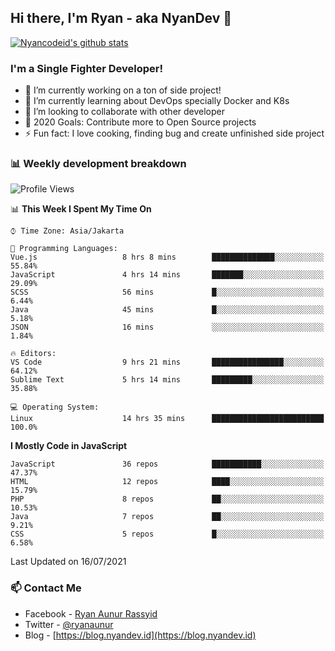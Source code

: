 ## Hi there, I'm Ryan - aka NyanDev 👋

[![Nyancodeid's github stats](https://github-readme-stats.vercel.app/api?username=nyancodeid)](https://github.com/nyancodeid/nyancodeid)

### I'm a Single Fighter Developer!
- 🔭 I’m currently working on a ton of side project!
- 🌱 I’m currently learning about DevOps specially Docker and K8s
- 👯 I’m looking to collaborate with other developer
- 🥅 2020 Goals: Contribute more to Open Source projects
- ⚡ Fun fact: I love cooking, finding bug and create unfinished side project 

### 📊 Weekly development breakdown

<!--START_SECTION:waka-->
![Profile Views](http://img.shields.io/badge/Profile%20Views-13-blue)

📊 **This Week I Spent My Time On** 

```text
⌚︎ Time Zone: Asia/Jakarta

💬 Programming Languages: 
Vue.js                   8 hrs 8 mins        ██████████████░░░░░░░░░░░   55.84% 
JavaScript               4 hrs 14 mins       ███████░░░░░░░░░░░░░░░░░░   29.09% 
SCSS                     56 mins             █░░░░░░░░░░░░░░░░░░░░░░░░   6.44% 
Java                     45 mins             █░░░░░░░░░░░░░░░░░░░░░░░░   5.18% 
JSON                     16 mins             ░░░░░░░░░░░░░░░░░░░░░░░░░   1.84%

🔥 Editors: 
VS Code                  9 hrs 21 mins       ████████████████░░░░░░░░░   64.12% 
Sublime Text             5 hrs 14 mins       █████████░░░░░░░░░░░░░░░░   35.88%

💻 Operating System: 
Linux                    14 hrs 35 mins      █████████████████████████   100.0%

```

**I Mostly Code in JavaScript** 

```text
JavaScript               36 repos            ███████████░░░░░░░░░░░░░░   47.37% 
HTML                     12 repos            ████░░░░░░░░░░░░░░░░░░░░░   15.79% 
PHP                      8 repos             ██░░░░░░░░░░░░░░░░░░░░░░░   10.53% 
Java                     7 repos             ██░░░░░░░░░░░░░░░░░░░░░░░   9.21% 
CSS                      5 repos             █░░░░░░░░░░░░░░░░░░░░░░░░   6.58%

```



 Last Updated on 16/07/2021
<!--END_SECTION:waka-->

### 📫 Contact Me
- Facebook - [Ryan Aunur Rassyid](https://facebook.com/ryan.hac)
- Twitter - [@ryanaunur](https://twitter.com/ryanaunur)
- Blog - [https://blog.nyandev.id](https://blog.nyandev.id)
